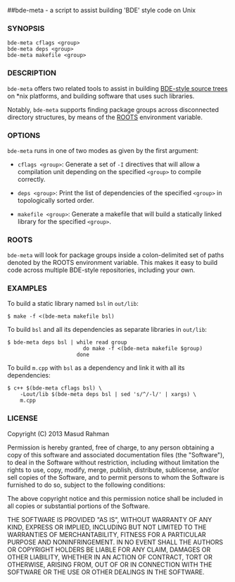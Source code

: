 ##bde-meta - a script to assist building 'BDE' style code on Unix

### SYNOPSIS

`bde-meta cflags <group>`<br/>
`bde-meta deps <group>`<br/>
`bde-meta makefile <group>`<br/>

### DESCRIPTION

`bde-meta` offers two related tools to assist in building [BDE-style source
trees](https://github.com/bloomberg/bsl) on *nix platforms, and building
software that uses such libraries.

Notably, `bde-meta` supports finding package groups across disconnected
directory structures, by means of the [ROOTS](#roots) environment variable.

### OPTIONS

`bde-meta` runs in one of two modes as given by the first argument:

  * `cflags <group>`:
    Generate a set of `-I` directives that will allow a compilation unit
    depending on the specified `<group>` to compile correctly.

  * `deps <group>`:
    Print the list of dependencies of the specified `<group>` in topologically
    sorted order.

  * `makefile <group>`:
    Generate a makefile that will build a statically linked library for the
    specified `<group>`.

### ROOTS
<a name="roots"></a>

`bde-meta` will look for package groups inside a colon-delimited set of paths
denoted by the ROOTS environment variable. This makes it easy to build code
across multiple BDE-style repositories, including your own.

### EXAMPLES

To build a static library named `bsl` in `out/lib`:

    $ make -f <(bde-meta makefile bsl)

To build `bsl` and all its dependencies as separate libraries in `out/lib`:

    $ bde-meta deps bsl | while read group
                            do make -f <(bde-meta makefile $group)
                          done

To build `m.cpp` with `bsl` as a dependency and link it with all its
dependencies:

    $ c++ $(bde-meta cflags bsl) \
        -Lout/lib $(bde-meta deps bsl | sed 's/^/-l/' | xargs) \
        m.cpp

### LICENSE

Copyright (C) 2013 Masud Rahman

Permission is hereby granted, free of charge, to any person obtaining a copy of
this software and associated documentation files (the "Software"), to deal in
the Software without restriction, including without limitation the rights to
use, copy, modify, merge, publish, distribute, sublicense, and/or sell copies
of the Software, and to permit persons to whom the Software is furnished to do
so, subject to the following conditions:

The above copyright notice and this permission notice shall be included in all
copies or substantial portions of the Software.

THE SOFTWARE IS PROVIDED "AS IS", WITHOUT WARRANTY OF ANY KIND, EXPRESS OR
IMPLIED, INCLUDING BUT NOT LIMITED TO THE WARRANTIES OF MERCHANTABILITY,
FITNESS FOR A PARTICULAR PURPOSE AND NONINFRINGEMENT. IN NO EVENT SHALL THE
AUTHORS OR COPYRIGHT HOLDERS BE LIABLE FOR ANY CLAIM, DAMAGES OR OTHER
LIABILITY, WHETHER IN AN ACTION OF CONTRACT, TORT OR OTHERWISE, ARISING FROM,
OUT OF OR IN CONNECTION WITH THE SOFTWARE OR THE USE OR OTHER DEALINGS IN THE
SOFTWARE.


